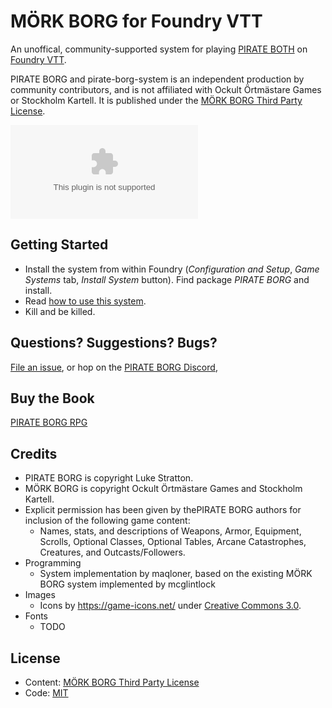 # MÖRK BORG for Foundry VTT

An unoffical, community-supported system for playing [PIRATE BOTH](https://www.limithron.com/pirateborg) on [Foundry VTT](http://foundryvtt.com/).

PIRATE BORG and pirate-borg-system is an independent production by community contributors, and is not affiliated with Ockult Örtmästare Games or Stockholm Kartell. It is published under the [MÖRK BORG Third Party License](https://morkborg.com/license/).

![Latest Release Download Count](https://img.shields.io/github/downloads/Limithron-Foundry-VTT/pirate-borg-system/latest/system.zip)

## Getting Started

- Install the system from within Foundry (_Configuration and Setup_, _Game Systems_ tab, _Install System_ button). Find package _PIRATE BORG_ and install.
- Read [how to use this system](https://github.com/Limithron-Foundry-VTT/pirate-borg-system/blob/main/how-to-use-this-system.md).
- Kill and be killed.

## Questions? Suggestions? Bugs?

[File an issue](https://github.com/Limithron-Foundry-VTT/pirate-borg-system/issues), or hop on the [PIRATE BORG Discord](https://discord.gg/ZbGPQ34XWU),

## Buy the Book

[PIRATE BORG RPG](https://www.limithron.com/pirateborg)

## Credits

- PIRATE BORG is copyright Luke Stratton.
- MÖRK BORG is copyright Ockult Örtmästare Games and Stockholm Kartell.
- Explicit permission has been given by thePIRATE BORG authors for inclusion of the following game content:
  - Names, stats, and descriptions of Weapons, Armor, Equipment, Scrolls, Optional Classes, Optional Tables, Arcane Catastrophes, Creatures, and Outcasts/Followers.
- Programming
  - System implementation by maqloner, based on the existing MÖRK BORG system implemented by mcglintlock
- Images
  - Icons by https://game-icons.net/ under [Creative Commons 3.0](https://creativecommons.org/licenses/by/3.0/).
- Fonts
  - TODO

## License

- Content: [MÖRK BORG Third Party License](https://morkborg.com/license/)
- Code: [MIT](https://en.wikipedia.org/wiki/MIT_License)
